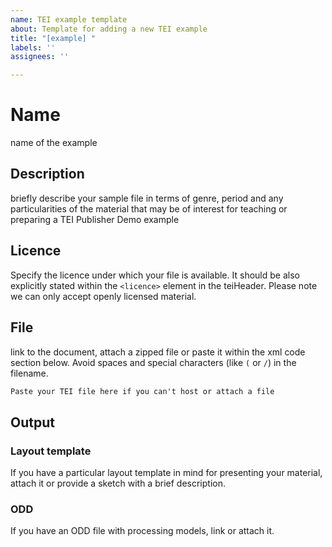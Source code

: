 ```yaml
---
name: TEI example template
about: Template for adding a new TEI example
title: "[example] "
labels: ''
assignees: ''

---
```


# Name

name of the example

## Description

briefly describe your sample file in terms of genre, period and any particularities of the material that may be of interest for teaching or preparing a TEI Publisher Demo example

## Licence

Specify the licence under which your file is available. It should be also explicitly stated within the `<licence>` element in the teiHeader. Please note we can only accept openly licensed material.

## File

link to the document, attach a zipped file or paste it within the xml code section below. Avoid spaces and special characters (like `(` or `/`) in the filename.

```xml
Paste your TEI file here if you can't host or attach a file
```

## Output

### Layout template

If you have a particular layout template in mind for presenting your material, attach it or provide a sketch with a brief description.

### ODD

If you have an ODD file with processing models, link or attach it.
